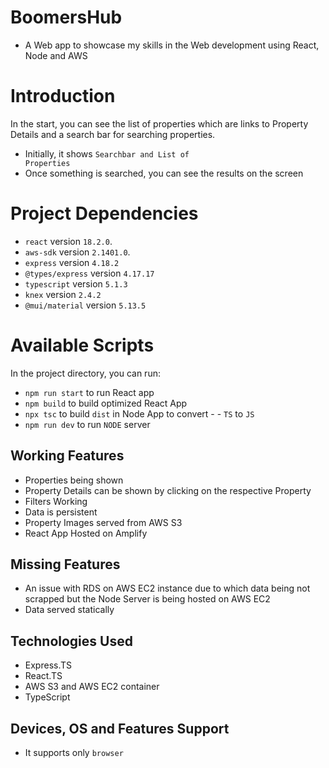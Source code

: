# BoomersHub
- A Web app to showcase my skills in the Web development using React, Node and AWS

# Introduction

In the start, you can see the list of properties which are links to Property Details and a search bar for searching properties.

- Initially, it shows <code>Searchbar and List of Properties</code>
- Once something is searched, you can see the results on the screen

# Project Dependencies

- <code>react</code> version <code>18.2.0</code>.
- <code>aws-sdk</code> version <code>2.1401.0</code>.
- <code>express</code> version <code>4.18.2</code>
- <code>@types/express</code> version <code>4.17.17</code>
- <code>typescript</code> version <code>5.1.3</code>
- <code>knex</code> version <code>2.4.2</code>
- <code>@mui/material</code> version <code>5.13.5</code>

# Available Scripts

In the project directory, you can run:

- <code>npm run start</code> to run React app
- <code>npm build</code> to build optimized React App
- <code>npx tsc</code> to build <code>dist</code> in Node App to convert - - <code>TS</code> to <code>JS</code>
- <code>npm run dev</code> to run <code>NODE</code> server

## Working Features
- Properties being shown
- Property Details can be shown by clicking on the respective Property
- Filters Working
- Data is persistent
- Property Images served from AWS S3
- React App Hosted on Amplify
## Missing Features
- An issue with RDS on AWS EC2 instance due to which data being not scrapped but the Node Server is being hosted on AWS EC2
- Data served statically
## Technologies Used
- Express.TS
- React.TS
- AWS S3 and AWS EC2 container
- TypeScript
## Devices, OS and Features Support
- It supports only <code>browser</code>



